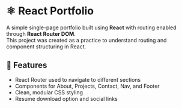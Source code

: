 # ⚛️ React Portfolio

A simple single-page portfolio built using **React** with routing enabled through **React Router DOM**.  
This project was created as a practice to understand routing and component structuring in React.

## 🔧 Features
- React Router used to navigate to different sections
- Components for About, Projects, Contact, Nav, and Footer
- Clean, modular CSS styling
- Resume download option and social links
